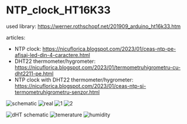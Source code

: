 # NTP_clock_HT16K33
used library: https://werner.rothschopf.net/201909_arduino_ht16k33.htm

articles:
- NTP clock: https://nicuflorica.blogspot.com/2023/01/ceas-ntp-pe-afisaj-led-din-4-caractere.html
- DHT22 thermometer/hygrometer: https://nicuflorica.blogspot.com/2023/01/termometruhigrometru-cu-dht2211-pe.html
- NTP clock with DHT22 thermometer/hygrometer: https://nicuflorica.blogspot.com/2023/01/ceas-ntp-si-termometruhigrometru-senzor.html

![schematic](https://blogger.googleusercontent.com/img/b/R29vZ2xl/AVvXsEgr_YnHnno8pCx-pcHoUiS-cVsLEkjbbGgnNZ7J5fZ2UlhMpTY6VFXQ2RzO3nWbASA3qgY6GxkUPs-ycOJtYxHUZmmqVvaarbtMA9Y3RF7uXT0FTADsg5VjkdznbghFyj29m6IAw1edqebZtrvPVw4PiLZYBfjAE0Zsl8ahGjIjFj3obR59C5MM_nyRJw/s320/NTP_clock_DST_HT16K33_14segm_sch1.png)
![real](https://blogger.googleusercontent.com/img/b/R29vZ2xl/AVvXsEi55dWEpozl0mAVSMEoM1RcOlEuth0UpCrFJWsT3hr2Q5NrEf5zs2mOAOGNh9U1QH_cRGHzLaZCwRhMVU1H1A9lA60xj4uJS8bEcY-WyDqY5WAx676dyzqOi9UH69LxAo_j_hpGUn0vh0OPXsM3lB05ov2ZwYEckIeQYlyBWkGzlQCwdaY4C_x3G-bfWQ/w200-h150/montaj_test_1.jpg)
![1](https://blogger.googleusercontent.com/img/b/R29vZ2xl/AVvXsEgRIZYzrJw9G1AQoJMUWfjGJQUKLeWaGA0WW3rrwBSsIgAWe1vNVeCMTtO5CdmVk85C3FDBFrXyRjC5dRHSWNpQvkm_-AS0vnw5b2NBi8UIZrkL3trpf2Cz7Q38BBCqOgx0r1P31CyZfk6Td6_emmnE2J8_6PU7K_ojQQucggqGZ7cAcvIGZoppXhjjEw/w200-h150/ora_vara.jpg)
![2](https://blogger.googleusercontent.com/img/b/R29vZ2xl/AVvXsEgVhEqN4xZOrlgH6q24BSpKRi0_yDcUEU8QnkPmfzJmUbneT7kSMRwbALoPxB1ON-NzuazvWrJ82G_iJ6AIfgBR1_ISfyHZ9B3ALmSIQzbUJ1rzF7J61jigVDFr0dUkM2A8Zp9RFnK-NJgyKQ3UIFwBGE3ed4TlxJjPDep0081VvC_PSjiP-ThqgKGeBg/w200-h150/ora_iarna.jpg)

![dHT schematic](https://blogger.googleusercontent.com/img/b/R29vZ2xl/AVvXsEhnwYYXMEE-21ox-0hu9X8wWhlvDYZRWI3V3vJb61FDB1AiTFH9npga9iqnzM_E5Zfah1vseaDVsOhIXIMBqzczWNMhAlhWDy-fmATYNu94WB6DQmE6ODgHPRid4LVg6Ogu_0Px36h10QulLH46DCU_2KTvN6u6a0j1k5BF_gt5ldhsmwVrTiKxQ9ha3w/w200-h98/Wemos_D1_DHT_HT16K33_14segm_test1_sch.png)
![temerature](https://blogger.googleusercontent.com/img/b/R29vZ2xl/AVvXsEhfiuoXq3ilSYlNQbna9F82yTJOp5Pss88oO0pYzkmg2L00M4FJIYrdsqZ4siZ5YVr8FOpq_AN2nIuTEavInfLQbddElPm7DAjCQM3Qk9DnaUpVZMKv4KSPJ_oYePSTFoH7tsfyPIo8dB9_d60u2JkoUGVjq7H9E8UHTPW9Qj1JU8LC5b_b808TeWgqeg/w200-h150/DHT_plus_25C.jpg)
![humidity](https://blogger.googleusercontent.com/img/b/R29vZ2xl/AVvXsEhOCMPsiyge1QGfCRNds7vPsHA_UPCLuHfoW4XBRFJrnpmNaX9k0aWCeKBT5toBmlla9WCqqPSvYpK297QuzntJ1lpYQGKX_2p_KVToMEanLepo4YmKNV0jhFgPdLlZdofeZtVrEISoIQLflMDdYZVrQ_hv-zHATZX-pfBDTKDy61lp1PFDLqq-7Uas5w/w200-h150/DHT_47lasuta.jpg)


